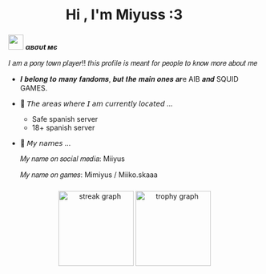 <h1 align="center"><b>Hi , I'm Miyuss :3 </b><img **https://cdn.cdnstep.com/30hZZq5UKW6icz42GztD/0-1.thumb128.webp" width**" width="35"></h1>

###
 <img src="https://cdn.cdnstep.com/30hZZq5UKW6icz42GztD/0-1.thumb128.webp" width="30px">&nbsp;***αвσυt мє***

𝐼 𝑎𝑚 𝑎 𝑝𝑜𝑛𝑦 𝑡𝑜𝑤𝑛 𝑝𝑙𝑎𝑦𝑒𝑟!! 𝑡ℎ𝑖𝑠 𝑝𝑟𝑜𝑓𝑖𝑙𝑒 𝑖𝑠 𝑚𝑒𝑎𝑛𝑡 𝑓𝑜𝑟 𝑝𝑒𝑜𝑝𝑙𝑒 𝑡𝑜 𝑘𝑛𝑜𝑤 𝑚𝑜𝑟𝑒 𝑎𝑏𝑜𝑢𝑡 𝑚𝑒

* 𝑰 𝒃𝒆𝒍𝒐𝒏𝒈 𝒕𝒐 𝒎𝒂𝒏𝒚 𝒇𝒂𝒏𝒅𝒐𝒎𝒔, 𝒃𝒖𝒕 𝒕𝒉𝒆 𝒎𝒂𝒊𝒏 𝒐𝒏𝒆𝒔 𝒂𝒓e AIB 𝒂𝒏𝒅 SQUID GAMES.
- 🤍 𝘛𝘩𝘦 𝘢𝘳𝘦𝘢𝘴 𝘸𝘩𝘦𝘳𝘦 𝘐 𝘢𝘮 𝘤𝘶𝘳𝘳𝘦𝘯𝘵𝘭𝘺 𝘭𝘰𝘤𝘢𝘵𝘦𝘥 ...
  - Safe spanish server
  - 18+ spanish server
- 🤍 𝘔𝘺 𝘯𝘢𝘮𝘦𝘴 ...
   
  𝑀𝑦 𝑛𝑎𝑚𝑒 𝑜𝑛 𝑠𝑜𝑐𝑖𝑎𝑙 𝑚𝑒𝑑𝑖𝑎: Miiyus
  
  𝑀𝑦 𝑛𝑎𝑚𝑒 𝑜𝑛 𝑔𝑎𝑚𝑒𝑠: Mimiyus / Miiko.skaaa
###
###
###
###

<div align="center">
  <img src="https://streak-stats.demolab.com?user=miiyus&locale=en&mode=daily&theme=dracula&hide_border=false&border_radius=5&order=3" height="150" alt="streak graph"  />
  <img src="https://github-profile-trophy.vercel.app?username=miiyus&theme=dracula&column=-1&row=1&margin-w=8&margin-h=8&no-bg=false&no-frame=false&order=4" height="150" alt="trophy graph"  />
</div>

###

